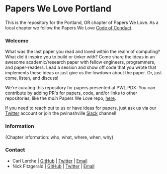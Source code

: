 # Papers We Love Portland

This is the repository for the Portland, OR chapter of Papers We Love. As a local chapter we follow the Papers We Love [Code of Conduct](code-of-conduct.md).

### Welcome

What was the last paper you read and loved within the realm of computing? What did it inspire you to build or tinker with? Come share the ideas in an awesome academic/research paper with fellow engineers, programmers, and paper-readers. Lead a session and show off code that you wrote that implements these ideas or just give us the lowdown about the paper. Or, just come, listen, and discuss!

We're curating this repository for papers presented at PWL PDX. You can contribute by adding PR's for papers, code, and/or links to other repositories, like the _main_ Papers We Love repo, [here](https://github.com/papers-we-love/papers-we-love).

If you need to reach out to us or have ideas for papers, just ask us via our [Twitter](https://twitter.com/pwlpdx) account or join the pwlnashville [Slack](http://papersweloveslack.herokuapp.com/) channel!

### Information

{Chapter information: who, what, where, when, why}

### Contact

- Carl Lerche | [GitHub](https://github.com/carllerche) | [Twitter](https://twitter.com/carllerche) | [Email](me@carllerche.com)
- Nick Fitzgerald | [GitHub](https://github.com/fitzgen) | [Twitter](https://twitter.com/fitzgen) | [Email](fitzgen@gmail.com)
